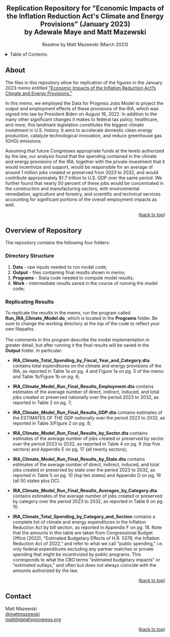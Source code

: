 <!-- Improved compatibility of back to top link: See: https://github.com/othneildrew/Best-README-Template/pull/73 -->
<a name="readme-top"></a>
<!--
*** Thanks for checking out the Best-README-Template. If you have a suggestion
*** that would make this better, please fork the repo and create a pull request
*** or simply open an issue with the tag "enhancement".
*** Don't forget to give the project a star!
*** Thanks again! Now go create something AMAZING! :D
-->



<!-- PROJECT SHIELDS -->
<!--
*** I'm using markdown "reference style" links for readability.
*** Reference links are enclosed in brackets [ ] instead of parentheses ( ).
*** See the bottom of this document for the declaration of the reference variables
*** for contributors-url, forks-url, etc. This is an optional, concise syntax you may use.
*** https://www.markdownguide.org/basic-syntax/#reference-style-links
-->

<h2 align="center">Replication Repository for "Economic Impacts of the Inflation Reduction Act's Climate and Energy Provisions" (January 2023) <br /> by Adewale Maye and Matt Mazewski</h2>
  <p align="center">
    Readme by Matt Mazewski (March 2023)
    <br />
  </p>
</div>



<!-- TABLE OF CONTENTS -->
<details>
  <summary>Table of Contents</summary>
  <ol>
    <li>
      <a href="#about-the-project">About</a>
    </li>
    <li>
      <a href="#overview-of-repository">Overview of Repository</a>
      <ul>
        <li><a href="#directory-structure">Directory Structure</a></li>
        <li><a href="#replicating-results">Replicating Results</a></li>
      </ul>
    </li>
    <li><a href="#contact">Contact</a></li>
  </ol>
</details>



<!-- ABOUT -->
## About

The files in this repository allow for replication of the figures in the January 2023 memo entitled ["Economic Impacts of the Inflation Reduction Act?s Climate and Energy Provisions."](https://www.filesforprogress.org/memos/IRA-Climate-Jobs-Memo.pdf) 

In this memo, we employed the Data for Progress Jobs Model to project the output and employment effects of these provisions of the IRA, which was signed into law by President Biden on August 16, 2022. In addition to the many other significant changes it makes to federal tax policy, healthcare, and more, this landmark legislation constitutes the biggest climate investment in U.S. history. It aims to accelerate domestic clean energy production, catalyze technological innovation, and reduce greenhouse gas (GHG) emissions.

Assuming that future Congresses appropriate funds at the levels authorized by the law, our analysis found that the spending contained in the climate and energy provisions of the IRA, together with the private investment that it would incentivize and support, would be responsible for an average of around 1 million jobs created or preserved from 2023 to 2032, and would contribute approximately $1.7 trillion to U.S. GDP over the same period. We further found that nearly 50 percent of these jobs would be concentrated in the construction and manufacturing sectors, with environmental remediation, agriculture and forestry,
and scientific and technical services accounting for significant portions of the overall employment impacts as well.

<p align="right">(<a href="#readme-top">back to top</a>)</p>


<!-- Overview of Repository -->
## Overview of Repository

The repository contains the following four folders:

### Directory Structure

1. **Data** - raw inputs needed to run model code;
2. **Output** - files containing final results shown in memo;
3. **Programs** - Stata code needed to compute model results; 
4. **Work** - intermediate results saved in the course of running the model code;


### Replicating Results

To replicate the results in the memo, run the program called **Run_IRA_Climate_Model.do**, which is located in the **Programs** folder. Be sure to change the working directory at the top of the code to reflect your own filepaths.
<br /> <br />
The comments in this program describe the model implementation in greater detail, but after running it the final results will be saved in the **Output** folder. In particular:

- **IRA_Climate_Total_Spending_by_Fiscal_Year_and_Category.dta** contains total expenditures on the climate and energy provisions of the IRA, as reported in Table 1a on pg. 4 and Figure 1a on pg. 5 of the memo and Table 1b/Figure 1b on pg. 6;

- **IRA_Climate_Model_Run_Final_Results_Employment.dta** contains estimates of the average number of direct, indirect, induced, and total jobs created or preserved nationally over the period 2023 to 2032, as reported in Table 2 on pg. 7;

- **IRA_Climate_Model_Run_Final_Results_GDP.dta** contains estimates of the ESTIMATES OF THE GDP nationally over the period 2023 to 2032, as reported in Table 3/Figure 2 on pg. 8;

- **IRA_Climate_Model_Run_Final_Results_by_Sector.dta** contains estimates of the average number of jobs created or preserved by sector over the period 2023 to 2032, as reported in Table 4 on pg. 9 (top five sectors) and Appendix E on pg. 17 (all twenty sectors);

- **IRA_Climate_Model_Run_Final_Results_by_State.dta** contains estimates of the average number of direct, indirect, induced, and total jobs created or preserved by state over the period 2023 to 2032, as reported in Table 5 on pg. 10 (top ten states) and Appendix D on pg. 16 (all 50 states plus DC). 

- **IRA_Climate_Model_Run_Final_Results_Averages_by_Category.dta** contains estimates of the average number of jobs created or preserved by category over the period 2023 to 2032, as reported in Table 6 on pg. 10.

- **IRA_Climate_Total_Spending_by_Category_and_Section** contains a complete list of climate and energy expenditures in the Inflation Reduction Act by bill section, as reported in Appendix F on pg. 18. Note that the amounts in this table are taken from Congressional Budget Office (2022), "Estimated Budgetary Effects of H.R. 5376, the Inflation Reduction Act of 2022," and refer to what we call "public spending," i.e. only federal expenditures excluding any partner matches or private spending that might be incentivized by public programs. This corresponds to what the CBO terms "estimated budgetary impacts" or "estimated
outlays," and often but does not always coincide with the amounts authorized by the law.

<p align="right">(<a href="#readme-top">back to top</a>)</p>


<!-- CONTACT -->
## Contact

Matt Mazewski 
<br />
[@mattmazewski](https://twitter.com/twitter_handle)
<br />
matt@dataforprogress.org

<p align="right">(<a href="#readme-top">back to top</a>)</p>


<!-- MARKDOWN LINKS & IMAGES -->
<!-- https://www.markdownguide.org/basic-syntax/#reference-style-links -->
[contributors-shield]: https://img.shields.io/github/contributors/github_username/repo_name.svg?style=for-the-badge
[contributors-url]: https://github.com/github_username/repo_name/graphs/contributors
[forks-shield]: https://img.shields.io/github/forks/github_username/repo_name.svg?style=for-the-badge
[forks-url]: https://github.com/github_username/repo_name/network/members
[stars-shield]: https://img.shields.io/github/stars/github_username/repo_name.svg?style=for-the-badge
[stars-url]: https://github.com/github_username/repo_name/stargazers
[issues-shield]: https://img.shields.io/github/issues/github_username/repo_name.svg?style=for-the-badge
[issues-url]: https://github.com/github_username/repo_name/issues
[license-shield]: https://img.shields.io/github/license/github_username/repo_name.svg?style=for-the-badge
[license-url]: https://github.com/github_username/repo_name/blob/master/LICENSE.txt
[linkedin-shield]: https://img.shields.io/badge/-LinkedIn-black.svg?style=for-the-badge&logo=linkedin&colorB=555
[linkedin-url]: https://linkedin.com/in/linkedin_username
[product-screenshot]: images/screenshot.png
[Next.js]: https://img.shields.io/badge/next.js-000000?style=for-the-badge&logo=nextdotjs&logoColor=white
[Next-url]: https://nextjs.org/
[React.js]: https://img.shields.io/badge/React-20232A?style=for-the-badge&logo=react&logoColor=61DAFB
[React-url]: https://reactjs.org/
[Vue.js]: https://img.shields.io/badge/Vue.js-35495E?style=for-the-badge&logo=vuedotjs&logoColor=4FC08D
[Vue-url]: https://vuejs.org/
[Angular.io]: https://img.shields.io/badge/Angular-DD0031?style=for-the-badge&logo=angular&logoColor=white
[Angular-url]: https://angular.io/
[Svelte.dev]: https://img.shields.io/badge/Svelte-4A4A55?style=for-the-badge&logo=svelte&logoColor=FF3E00
[Svelte-url]: https://svelte.dev/
[Laravel.com]: https://img.shields.io/badge/Laravel-FF2D20?style=for-the-badge&logo=laravel&logoColor=white
[Laravel-url]: https://laravel.com
[Bootstrap.com]: https://img.shields.io/badge/Bootstrap-563D7C?style=for-the-badge&logo=bootstrap&logoColor=white
[Bootstrap-url]: https://getbootstrap.com
[JQuery.com]: https://img.shields.io/badge/jQuery-0769AD?style=for-the-badge&logo=jquery&logoColor=white
[JQuery-url]: https://jquery.com 
